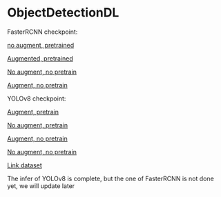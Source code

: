 # ObjectDetectionDL
FasterRCNN checkpoint:

[no augment, pretrained](https://drive.google.com/file/d/19hjPt2kfnWabT4KInZ0qJMVP3gcuLpLZ/view?usp=sharing)

[Augmented, pretrained](https://drive.google.com/file/d/1h24tzvCSioqJpZznG_4cgwJcNnXJUABL/view?usp=sharing)

[No augment, no pretrain](https://drive.google.com/file/d/1kOtNpmk9KySOAS2RQBF6pqIazIqQlK7Y/view?usp=sharing)

[Augment, no pretrain](https://drive.google.com/file/d/1J9d5tPYCE50iW6fE95erc7x9fU1Ol0qu/view?usp=sharing)

YOLOv8 checkpoint:

[Augment, pretrain](https://drive.google.com/file/d/1X5MYy1RijgeHeySHcm8iS_UizuwE8da8/view?usp=sharing)

[No augment, pretrain](https://drive.google.com/file/d/1o_3IeMSbbSIzbSXsmYA3sZti6wl-18Iq/view?usp=sharing)

[Augment, no pretrain](https://drive.google.com/file/d/11nxwuxNdLLwyysjc_0KT_3GmD4IDCQoW/view?usp=sharing)

[No augment, no pretrain](https://drive.google.com/file/d/1sc9dt12D5lL-8sSTUYgBLNvnT_iDHNNH/view?usp=sharing)

[Link dataset](https://www.kaggle.com/datasets/truongthanh0812/licenseplate)

The infer of YOLOv8 is complete, but the one of FasterRCNN is not done yet, we will update later
